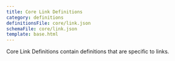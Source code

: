 ```yaml
---
title: Core Link Definitions
category: definitions
definitionsFile: core/link.json
schemaFile: core/link.json
template: base.html
---
```


Core Link Definitions contain definitions that are specific to links.
